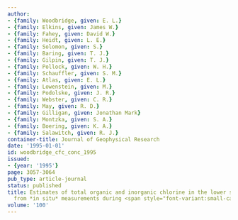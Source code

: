 ```yaml
---
author:
- {family: Woodbridge, given: E. L.}
- {family: Elkins, given: James W.}
- {family: Fahey, given: David W.}
- {family: Heidt, given: L. E.}
- {family: Solomon, given: S.}
- {family: Baring, given: T. J.}
- {family: Gilpin, given: T. J.}
- {family: Pollock, given: W. H.}
- {family: Schauffler, given: S. M.}
- {family: Atlas, given: E. L.}
- {family: Lowenstein, given: M.}
- {family: Podolske, given: J. R.}
- {family: Webster, given: C. R.}
- {family: May, given: R. D.}
- {family: Gilligan, given: Jonathan Mark}
- {family: Montzka, given: S. A.}
- {family: Boering, given: K. A.}
- {family: Salawitch, given: R. J.}
container-title: Journal of Geophysical Research
date: '1995-01-01'
id: woodbridge_cfc_conc_1995
issued:
- {year: '1995'}
page: 3057-3064
pub_type: article-journal
status: published
title: Estimates of total organic and inorganic chlorine in the lower stratosphere
  from *in situ* measurements during <span style="font-variant:small-caps;">aase ii</span>
volume: '100'
---
```

